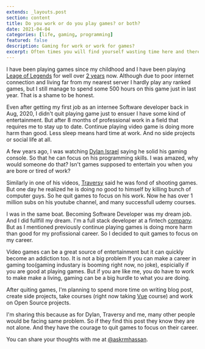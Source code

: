 ```yaml
---
extends: _layouts.post
section: content
title: Do you work or do you play games? or both?
date: 2021-04-04
categories: [life, gaming, programming]
featured: false
description: Gaming for work or work for games?
excerpt: Often times you will find yourself wasting time here and there. It can be worse if you are gamer like me and you are doing a 9-5 job as well.
---
```


<!-- introduction -->

I have been playing games since my childhood and I have been playing [Leage of Legends](https://na.leagueoflegends.com/en-us/) for well over [2 years](https://euw.op.gg/summoner/userName=RMH1) now. Although due to poor internet connection and living far from my nearest server I hardly play any ranked games, but I still manage to spend some 500 hours on this game just in last year. That is a shame to be honest.

Even after getting my first job as an internee Software developer back in Aug, 2020, I didn't quit playing game just to ensuer I have some kind of entertainment. But after 8 months of professional work in a field that requires me to stay up to date. Continue playing video game is doing more harm than good. Less sleep means hard time at work. And no side projects or social life at all.

<!-- current situation -->

A few years ago, I was watching [Dylan Israel](https://www.youtube.com/channel/UC5Wi_NYysX-LfcqT3Hq9Faw) saying he solid his gaming console. So that he can focus on his programming skills. I was amazed, why would someone do that? Isn't games supposed to entertain you when you are bore or tired of work?

Similarly in one of his videos, [Traversy](https://www.youtube.com/user/TechGuyWeb) said he was fond of shooting games. But one day he realized he is doing no good to himself by killing bunch of computer guys. So he quit games to focus on his work. Now he has over 1 million subs on his youtube channel, and many successfull udemy courses.

I was in the same boat. Becoming Software Developer was my dream job. And I did fullfill my dream. I'm a full stack developer at a fintech [company](https://acemoneytransfer.com). But as I mentioned previously continue playing games is doing more harm than good for my profissional career. So I decided to quit games to focus on my career.

<!-- conclusion -->

Video games can be a great source of entertainment but it can quickly become an addiction too. It is not a big problem If you can make a career in gaming too(gaming industary is booming right now, no joke), espicially if you are good at playing games.
But if you are like me, you do have to work to make make a living, gaming can be a big hurdle to what you are doing.

After quiting games, I'm planning to spend more time on writing blog post, create side projects, take courses (right now taking [Vue](https://www.udemy.com/course/build-web-apps-with-vuejs-firebase/) course) and work on Open Source projects.

I'm sharing this because as for Dylan, Traversy and me, many other people would be facing same problem. So if they find this post they know they are not alone. And they have the courage to quit games to focus on their career.

You can share your thoughts with me at [@askrmhassan](https://twitter.com/askrmhassan).
